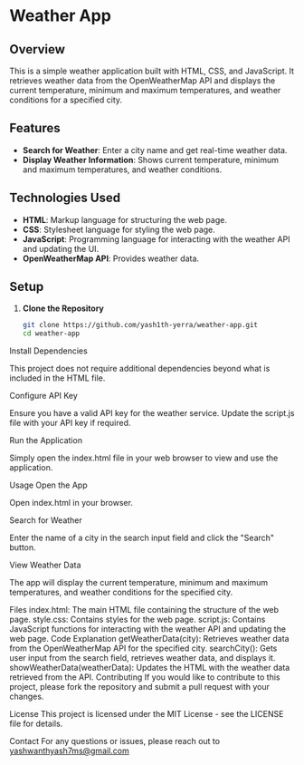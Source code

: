 # Weather App

## Overview

This is a simple weather application built with HTML, CSS, and JavaScript. It retrieves weather data from the OpenWeatherMap API and displays the current temperature, minimum and maximum temperatures, and weather conditions for a specified city.

## Features

- **Search for Weather**: Enter a city name and get real-time weather data.
- **Display Weather Information**: Shows current temperature, minimum and maximum temperatures, and weather conditions.

## Technologies Used

- **HTML**: Markup language for structuring the web page.
- **CSS**: Stylesheet language for styling the web page.
- **JavaScript**: Programming language for interacting with the weather API and updating the UI.
- **OpenWeatherMap API**: Provides weather data.

## Setup

1. **Clone the Repository**

   ```bash
   git clone https://github.com/yash1th-yerra/weather-app.git
   cd weather-app
   ```
Install Dependencies

This project does not require additional dependencies beyond what is included in the HTML file.

Configure API Key

Ensure you have a valid API key for the weather service. Update the script.js file with your API key if required.

Run the Application

Simply open the index.html file in your web browser to view and use the application.

Usage
Open the App

Open index.html in your browser.

Search for Weather

Enter the name of a city in the search input field and click the "Search" button.

View Weather Data

The app will display the current temperature, minimum and maximum temperatures, and weather conditions for the specified city.

Files
index.html: The main HTML file containing the structure of the web page.
style.css: Contains styles for the web page.
script.js: Contains JavaScript functions for interacting with the weather API and updating the web page.
Code Explanation
getWeatherData(city): Retrieves weather data from the OpenWeatherMap API for the specified city.
searchCity(): Gets user input from the search field, retrieves weather data, and displays it.
showWeatherData(weatherData): Updates the HTML with the weather data retrieved from the API.
Contributing
If you would like to contribute to this project, please fork the repository and submit a pull request with your changes.

License
This project is licensed under the MIT License - see the LICENSE file for details.

Contact
For any questions or issues, please reach out to yashwanthyash7ms@gmail.com






